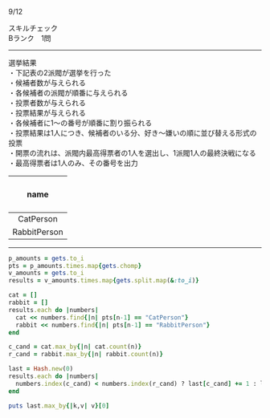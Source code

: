 9/12
 
スキルチェック  
Bランク　1問  
 
-------------------------------------------
選挙結果  
・下記表の2派閥が選挙を行った  
・候補者数が与えられる  
・各候補者の派閥が順番に与えられる  
・投票者数が与えられる  
・投票結果が与えられる  
・各候補者に1〜の番号が順番に割り振られる  
・投票結果は1人につき、候補者のいる分、好き〜嫌いの順に並び替える形式の投票  
・開票の流れは、派閥内最高得票者の1人を選出し、1派閥1人の最終決戦になる  
・最高得票者は1人のみ、その番号を出力  
 
| <b><h4>name</h4></b> |
|:-----------------:|
| CatPerson         |
| RabbitPerson      |
 
-------------------------------------------
 
```ruby
p_amounts = gets.to_i                                                                     # 候補者数を取得
pts = p_amounts.times.map{gets.chomp}                                                     # 各候補者の派閥を取得
v_amounts = gets.to_i                                                                     # 投票者数を取得
results = v_amounts.times.map{gets.split.map(&:to_i)}                                     # 投票結果を取得

cat = []                                                                                  # 🐈派候補者の得票を記録
rabbit = []                                                                               # 🐇派候補者の得票を記録
results.each do |numbers|                                                                 # 派閥内の投票結果を確認していく
  cat << numbers.find{|n| pts[n-1] == "CatPerson"}                                        # 🐈派の各候補者の得票を取得
  rabbit << numbers.find{|n| pts[n-1] == "RabbitPerson"}                                  # 🐇派の各候補者の得票を取得
end

c_cand = cat.max_by{|n| cat.count(n)}                                                     # 🐈派最高得票者を探す
r_cand = rabbit.max_by{|n| rabbit.count(n)}                                               # 🐇派最高得票者を探す

last = Hash.new(0)                                                                        # 最終投票記録用
results.each do |numbers|                                                                 # 派閥別の投票結果を確認していく
  numbers.index(c_cand) < numbers.index(r_cand) ? last[c_cand] += 1 : last[r_cand] += 1   # 🐈派の順位が先の場合🐈派+1票、そうでない場合🐇派+1票
end

puts last.max_by{|k,v| v}[0]                                                              # 最高得票者の番号を出力
```
